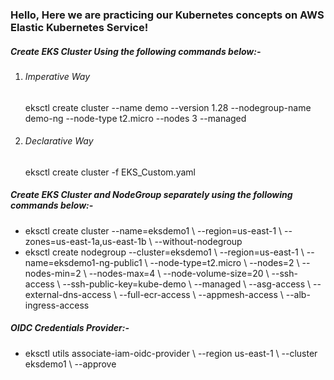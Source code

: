 <h3>Hello, Here we are practicing our Kubernetes concepts on AWS Elastic Kubernetes Service!</h3>
<h5>Create EKS Cluster Using the following commands below:- </h5>
<ol><li><h6>Imperative Way</h6>eksctl create cluster --name demo --version 1.28 --nodegroup-name demo-ng --node-type t2.micro --nodes 3 --managed</li>
<li><h6>Declarative Way</h6>eksctl create cluster -f EKS_Custom.yaml</li>
</ol>
<h5>Create EKS Cluster and NodeGroup separately using the following commands below:- </h5>
<ul>
<li>eksctl create cluster --name=eksdemo1 \
                      --region=us-east-1 \
                      --zones=us-east-1a,us-east-1b \
                      --without-nodegroup </li>
<li>eksctl create nodegroup --cluster=eksdemo1 \
                       --region=us-east-1 \
                       --name=eksdemo1-ng-public1 \
                       --node-type=t2.micro \
                       --nodes=2 \
                       --nodes-min=2 \
                       --nodes-max=4 \
                       --node-volume-size=20 \
                       --ssh-access \
                       --ssh-public-key=kube-demo \
                       --managed \
                       --asg-access \
                       --external-dns-access \
                       --full-ecr-access \
                       --appmesh-access \
                       --alb-ingress-access</li>
</ul>
<h5>OIDC Credentials Provider:-</h5>
<ul><li>eksctl utils associate-iam-oidc-provider \
    --region us-east-1 \
    --cluster eksdemo1 \
    --approve</li></ul>